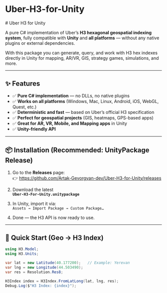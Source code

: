 # Uber-H3-for-Unity
<meta charset="utf-8">
<meta name="viewport" content="width=device-width, initial-scale=1">

<head>

<meta name="google-site-verification" content="2Z4Gh6jIDW5dUIaa0ttd_vOpny07lIq7_dOqD3za7vI" />
</head>
# Uber H3 for Unity

A pure C# implementation of Uber’s **H3 hexagonal geospatial indexing system**, fully compatible with **Unity** and **all platforms** — without any native plugins or external dependencies.

With this package you can generate, query, and work with H3 hex indexes directly in Unity for mapping, AR/VR, GIS, strategy games, simulations, and more.

---

## ✨ Features

- ✅ **Pure C# implementation** — no DLLs, no native plugins  
- ✅ **Works on all platforms** (Windows, Mac, Linux, Android, iOS, WebGL, Quest, etc.)  
- ✅ **Deterministic and fast** — based on Uber’s official H3 specification  
- ✅ **Perfect for geospatial projects** (GIS, heatmaps, GPS-based apps)  
- ✅ **Great for AR, VR, Mobile, and Mapping apps** in Unity  
- ✅ **Unity-friendly API**

---

## 📦 Installation (Recommended: UnityPackage Release)

1. Go to the **Releases** page:  
   👉 https://github.com/Artak-Gevorgyan-dev/Uber-H3-for-Unity/releases

2. Download the latest  
   **`Uber-H3-For-Unity.unitypackage`**

3. In Unity, import it via:  
   `Assets → Import Package → Custom Package…`

4. Done — the H3 API is now ready to use.

---

## 🚀 Quick Start (Geo → H3 Index)

```csharp
using H3.Model;
using H3.Units;

var lat = new Latitude(40.177200);   // Example: Yerevan
var lng = new Longitude(44.503490);
var res = Resolution.Res8;

H3Index index = H3Index.FromLatLong(lat, lng, res);
Debug.Log($"H3 Index: {index}");
